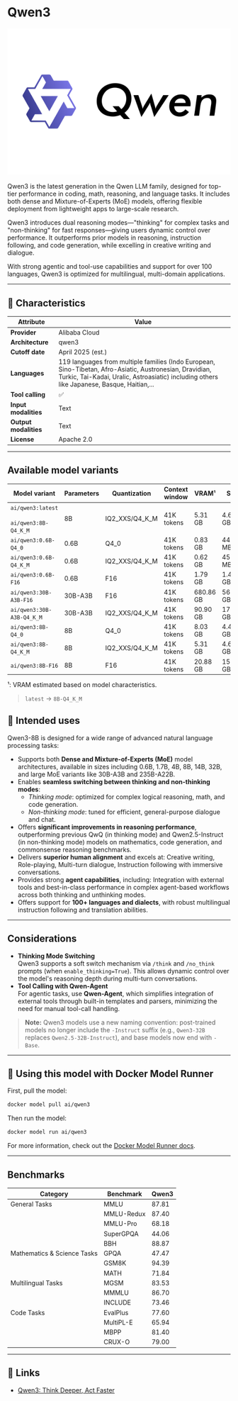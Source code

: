 # Qwen3

![logo](https://github.com/docker/model-cards/raw/refs/heads/main/logos/qwen-280x184-overview@2x.svg)

Qwen3 is the latest generation in the Qwen LLM family, designed for top-tier performance in coding, math, reasoning, and language tasks. It includes both dense and Mixture-of-Experts (MoE) models, offering flexible deployment from lightweight apps to large-scale research.

Qwen3 introduces dual reasoning modes—"thinking" for complex tasks and "non-thinking" for fast responses—giving users dynamic control over performance. It outperforms prior models in reasoning, instruction following, and code generation, while excelling in creative writing and dialogue.

With strong agentic and tool-use capabilities and support for over 100 languages, Qwen3 is optimized for multilingual, multi-domain applications.

---

## 📌 Characteristics

| Attribute             | Value             |
|-----------------------|-------------------|
| **Provider**          | Alibaba Cloud     |
| **Architecture**      | qwen3             |
| **Cutoff date**       | April 2025 (est.) |
| **Languages**         | 119 languages from multiple families  (Indo European, Sino-Tibetan, Afro-Asiatic, Austronesian, Dravidian, Turkic, Tai-Kadai, Uralic, Astroasiatic) including others like Japanese, Basque, Haitian,... |
| **Tool calling**      | ✅                |
| **Input modalities**  | Text              |
| **Output modalities** | Text              |
| **License**           | Apache 2.0        |

---


## Available model variants

| Model variant | Parameters | Quantization | Context window | VRAM¹ | Size |
|---------------|------------|--------------|----------------|------|-------|
| `ai/qwen3:latest`<br><br>`ai/qwen3:8B-Q4_K_M` | 8B | IQ2_XXS/Q4_K_M | 41K tokens | 5.31 GB | 4.68 GB |
| `ai/qwen3:0.6B-Q4_0` | 0.6B | Q4_0 | 41K tokens | 0.83 GB | 441.67 MB |
| `ai/qwen3:0.6B-Q4_K_M` | 0.6B | IQ2_XXS/Q4_K_M | 41K tokens | 0.62 GB | 456.11 MB |
| `ai/qwen3:0.6B-F16` | 0.6B | F16 | 41K tokens | 1.79 GB | 1.40 GB |
| `ai/qwen3:30B-A3B-F16` | 30B-A3B | F16 | 41K tokens | 680.86 GB | 56.89 GB |
| `ai/qwen3:30B-A3B-Q4_K_M` | 30B-A3B | IQ2_XXS/Q4_K_M | 41K tokens | 90.90 GB | 17.28 GB |
| `ai/qwen3:8B-Q4_0` | 8B | Q4_0 | 41K tokens | 8.03 GB | 4.44 GB |
| `ai/qwen3:8B-Q4_K_M` | 8B | IQ2_XXS/Q4_K_M | 41K tokens | 5.31 GB | 4.68 GB |
| `ai/qwen3:8B-F16` | 8B | F16 | 41K tokens | 20.88 GB | 15.26 GB |

¹: VRAM estimated based on model characteristics.

> `latest` → `8B-Q4_K_M`

## 🧠 Intended uses

Qwen3-8B is designed for a wide range of advanced natural language processing tasks:

- Supports both **Dense and Mixture-of-Experts (MoE)** model architectures, available in sizes including 0.6B, 1.7B, 4B, 8B, 14B, 32B, and large MoE variants like 30B-A3B and 235B-A22B.
- Enables **seamless switching between thinking and non-thinking modes**:
  - *Thinking mode*: optimized for complex logical reasoning, math, and code generation.
  - *Non-thinking mode*: tuned for efficient, general-purpose dialogue and chat.
- Offers **significant improvements in reasoning performance**, outperforming previous QwQ (in thinking mode) and Qwen2.5-Instruct (in non-thinking mode) models on mathematics, code generation, and commonsense reasoning benchmarks.
- Delivers **superior human alignment** and excels at: Creative writing, Role-playing, Multi-turn dialogue, Instruction following with immersive conversations.
- Provides strong **agent capabilities**, including: Integration with external tools and best-in-class performance in complex agent-based workflows across both thinking and unthinking modes.
- Offers support for **100+ languages and dialects**, with robust multilingual instruction following and translation abilities.

---

## Considerations

- **Thinking Mode Switching**  
  Qwen3 supports a soft switch mechanism via `/think` and `/no_think` prompts (when `enable_thinking=True`). This allows dynamic control over the model's reasoning depth during multi-turn conversations.
- **Tool Calling with Qwen-Agent**  
  For agentic tasks, use **Qwen-Agent**, which simplifies integration of external tools through built-in templates and parsers, minimizing the need for manual tool-call handling.
> **Note:** Qwen3 models use a new naming convention: post-trained models no longer include the `-Instruct` suffix (e.g., `Qwen3-32B` replaces `Qwen2.5-32B-Instruct`), and base models now end with `-Base`.

---

## 🐳 Using this model with Docker Model Runner

First, pull the model:

```bash
docker model pull ai/qwen3
```

Then run the model:

```bash
docker model run ai/qwen3
```

For more information, check out the [Docker Model Runner docs](https://docs.docker.com/desktop/features/model-runner/).

---

## Benchmarks

| Category                    | Benchmark  | Qwen3 |
|-----------------------------|------------|-------|
| General Tasks               | MMLU       | 87.81 |
|                             | MMLU-Redux | 87.40 |
|                             | MMLU-Pro   | 68.18 |
|                             | SuperGPQA  | 44.06 |
|                             | BBH        | 88.87 |
| Mathematics & Science Tasks | GPQA       | 47.47 |
|                             | GSM8K      | 94.39 |
|                             | MATH       | 71.84 |
| Multilingual Tasks          | MGSM       | 83.53 |
|                             | MMMLU      | 86.70 |
|                             | INCLUDE    | 73.46 |
| Code Tasks                  | EvalPlus   | 77.60 |
|                             | MultiPL-E  | 65.94 |
|                             | MBPP       | 81.40 |
|                             | CRUX-O     | 79.00 |

---

## 🔗 Links

- [Qwen3: Think Deeper, Act Faster](https://qwenlm.github.io/blog/qwen3/)